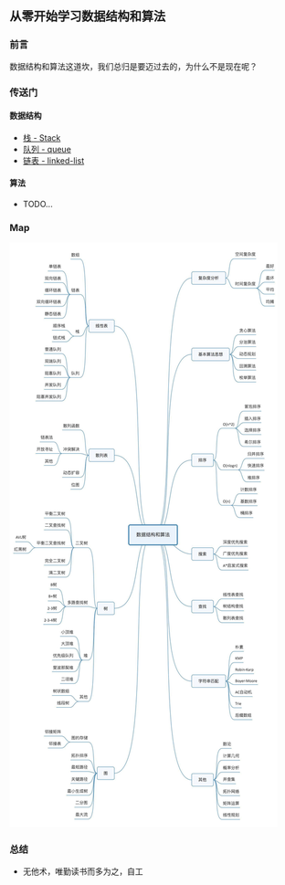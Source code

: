## 从零开始学习数据结构和算法

### 前言

数据结构和算法这道坎，我们总归是要迈过去的，为什么不是现在呢？

### 传送门

#### 数据结构

- [栈 - Stack](./src/data-structure/stack.md)
- [队列 - queue](./src/data-structure/queue.md)
- [链表 - linked-list](./src/data-structure/linked-list.md)

#### 算法

- TODO...

### Map

![map](./assets/map.jpeg)

### 总结

- 无他术，唯勤读书而多为之，自工